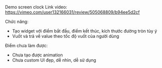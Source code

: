 Demo screen clock
Link video:
https://vimeo.com/user132166031/review/505068809/b94ee5d2cf 

Chức năng: 
- Tạo widget với điểm bắt đầu, điểm kết thúc, kích thước đường tròn tùy ý
- Vuốt và trả về value theo tốc độ vuốt của người dùng 

Điểm chưa làm được: 
- Chưa tạo được animation 
- Chưa custom UI đẹp, dễ nhìn, dễ sử dụng
